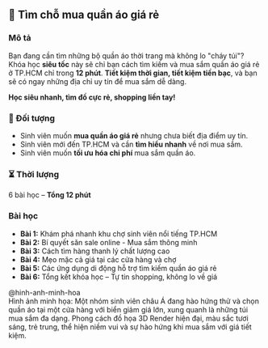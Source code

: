 ## 📌 Tìm chỗ mua quần áo giá rẻ  

### Mô tả  
Bạn đang cần tìm những bộ quần áo thời trang mà không lo "cháy túi"? Khóa học **siêu tốc** này sẽ chỉ bạn cách tìm kiếm và mua sắm quần áo giá rẻ ở TP.HCM chỉ trong **12 phút**. **Tiết kiệm thời gian, tiết kiệm tiền bạc**, và bạn sẽ có ngay những địa chỉ uy tín để mua sắm dễ dàng.  

**Học siêu nhanh, tìm đồ cực rẻ, shopping liền tay!**  

### 🎯 Đối tượng  
- Sinh viên muốn **mua quần áo giá rẻ** nhưng chưa biết địa điểm uy tín.  
- Sinh viên mới đến TP.HCM và cần **tìm hiểu nhanh** về nơi mua sắm.  
- Sinh viên muốn **tối ưu hóa chi phí** mua sắm quần áo.  

### ⏳ Thời lượng  
6 bài học – **Tổng 12 phút**  

### Bài học  
- **Bài 1:** Khám phá nhanh khu chợ sinh viên nổi tiếng TP.HCM  
- **Bài 2:** Bí quyết săn sale online - Mua sắm thông minh  
- **Bài 3:** Cách tìm hàng thanh lý chất lượng cao  
- **Bài 4:** Mẹo mặc cả giá tại các cửa hàng và chợ  
- **Bài 5:** Các ứng dụng di động hỗ trợ tìm kiếm quần áo giá rẻ  
- **Bài 6:** Tổng kết khóa học – Tự tin shopping, không lo về giá  

@hinh-anh-minh-hoa  
Hình ảnh minh họa: Một nhóm sinh viên châu Á đang hào hứng thử và chọn quần áo tại một cửa hàng với biển giảm giá lớn, xung quanh là những túi mua sắm đa dạng. Phong cách đồ họa 3D Render hiện đại, màu sắc tươi sáng, trẻ trung, thể hiện niềm vui và sự hào hứng khi mua sắm với giá tiết kiệm.